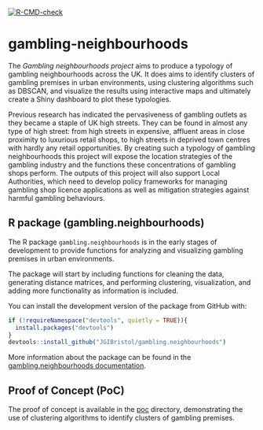 <!-- badges: start -->
  [![R-CMD-check](https://github.com/JGIBristol/gambling.neighbourhoods/actions/workflows/R-CMD-check.yaml/badge.svg)](https://github.com/JGIBristol/gambling.neighbourhoods/actions/workflows/R-CMD-check.yaml)
  <!-- badges: end -->
  
# gambling-neighbourhoods
The *Gambling neighbourhoods project* aims to  produce a typology of gambling neighbourhoods across the UK.  It does  aims to identify clusters of gambling premises in urban environments, using clustering algorithms such as DBSCAN, and visualize the results using interactive maps and ultimately create a Shiny dashboard to plot these typologies.

Previous research has indicated the pervasiveness of gambling outlets as they became a staple of UK high streets. They can be found in almost any type of high street: from high streets in expensive, affluent areas in close proximity to luxurious retail shops, to high streets in deprived town centres with hardly any retail opportunities. By creating such a typology of gambling neighbourhoods this project will expose the location strategies of the gambling industry and the functions these concentrations of gambling shops perform. The outputs of this project will also support Local Authorities, which need to develop policy frameworks for managing gambling shop licence applications as well as mitigation strategies against harmful gambling behaviours.


## R package (gambling.neighbourhoods) 
The R package `gambling.neighbourhoods` is in the early stages of development to provide functions for analyzing and visualizing gambling premises in urban environments.

The package will start by including functions for cleaning the data, generating distance matrices, and performing clustering, visualization, and adding more functionality as information is included.

You can install the development version of the package from GitHub with:

```R
if (!requireNamespace("devtools", quietly = TRUE)){
  install.packages("devtools")
}
devtools::install_github("JGIBristol/gambling.neighbourhoods")
```
More information about the package can be found in the [gambling.neighbourhoods documentation](https://JGIBristol.github.io/gambling.neighbourhoods/).

## Proof of Concept (PoC)
The proof  of concept is available in the [poc](poc) directory, demonstrating the use of clustering algorithms to identify clusters of gambling premises.
